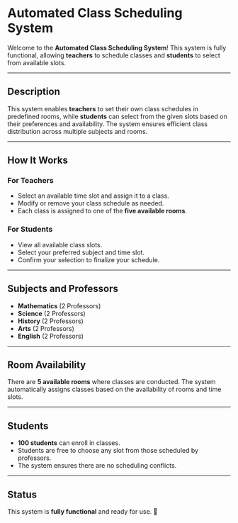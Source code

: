 # Automated Class Scheduling System  

Welcome to the **Automated Class Scheduling System**! This system is fully functional, allowing **teachers** to schedule classes and **students** to select from available slots.  

---

## Description  
This system enables **teachers** to set their own class schedules in predefined rooms, while **students** can select from the given slots based on their preferences and availability. The system ensures efficient class distribution across multiple subjects and rooms.  

---

## How It Works  

### For Teachers  
- Select an available time slot and assign it to a class.  
- Modify or remove your class schedule as needed.  
- Each class is assigned to one of the **five available rooms**.  

### For Students  
- View all available class slots.  
- Select your preferred subject and time slot.  
- Confirm your selection to finalize your schedule.  

---

## Subjects and Professors  

- **Mathematics** (2 Professors)  
- **Science** (2 Professors)  
- **History** (2 Professors)  
- **Arts** (2 Professors)  
- **English** (2 Professors)  

---

## Room Availability  
There are **5 available rooms** where classes are conducted. The system automatically assigns classes based on the availability of rooms and time slots.  

---

## Students  
- **100 students** can enroll in classes.  
- Students are free to choose any slot from those scheduled by professors.  
- The system ensures there are no scheduling conflicts.  

---

## Status  
This system is **fully functional** and ready for use. 🚀  
